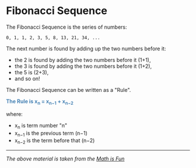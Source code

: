 # Fibonacci Sequence

The Fibonacci Sequence is the series of numbers:

```
0, 1, 1, 2, 3, 5, 8, 13, 21, 34, ...
```

The next number is found by adding up the two numbers before it:

- the 2 is found by adding the two numbers before it (1+1),
- the 3 is found by adding the two numbers before it (1+2),
- the 5 is (2+3),
- and so on!

The Fibonacci Sequence can be written as a "Rule".

<p style="color:steelblue"><b>The Rule is x<sub>n</sub> = x<sub>n−1</sub> + x<sub>n−2</sub></b><p>

where:

- x<sub>n</sub> is term number "n"
- x<sub>n−1</sub> is the previous term (n−1)
- x<sub>n−2</sub> is the term before that (n−2)

---

*The above material is taken from the [Math is Fun](https://www.mathsisfun.com/numbers/fibonacci-sequence.html)*
